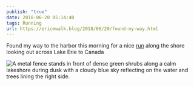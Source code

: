 ```yaml
---
publish: "true"
date: 2018-06-20 05:14:40
tags: Running
url: https://ericmwalk.blog/2018/06/20/found-my-way.html
---
```


Found my way to the harbor this morning for a nice [run](https://www.strava.com/activities/1650291938) along the shore looking out across Lake Erie to Canada

![A metal fence stands in front of dense green shrubs along a calm lakeshore during dusk with a cloudy blue sky reflecting on the water and trees lining the right side.](https://ericmwalk.blog/uploads/2022/1d71d152e1.jpg)